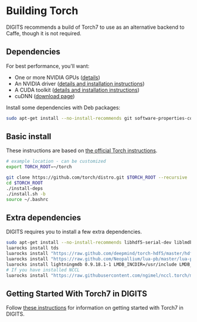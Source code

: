 # Building Torch

DIGITS recommends a build of Torch7 to use as an alternative backend to Caffe, though it is not required.

## Dependencies

For best performance, you'll want:

* One or more NVIDIA GPUs ([details](InstallCuda.md#gpu))
* An NVIDIA driver ([details and installation instructions](InstallCuda.md#driver))
* A CUDA toolkit ([details and installation instructions](InstallCuda.md#cuda-toolkit))
* cuDNN ([download page](https://developer.nvidia.com/cudnn))

Install some dependencies with Deb packages:
```sh
sudo apt-get install --no-install-recommends git software-properties-common
```

## Basic install

These instructions are based on [the official Torch instructions](http://torch.ch/docs/getting-started.html).
```sh
# example location - can be customized
export TORCH_ROOT=~/torch

git clone https://github.com/torch/distro.git $TORCH_ROOT --recursive
cd $TORCH_ROOT
./install-deps
./install.sh -b
source ~/.bashrc
```

## Extra dependencies

DIGITS requires you to install a few extra dependencies.

```sh
sudo apt-get install --no-install-recommends libhdf5-serial-dev liblmdb-dev
luarocks install tds
luarocks install "https://raw.github.com/deepmind/torch-hdf5/master/hdf5-0-0.rockspec"
luarocks install "https://raw.github.com/Neopallium/lua-pb/master/lua-pb-scm-0.rockspec"
luarocks install lightningmdb 0.9.18.1-1 LMDB_INCDIR=/usr/include LMDB_LIBDIR=/usr/lib/x86_64-linux-gnu
# If you have installed NCCL
luarocks install "https://raw.githubusercontent.com/ngimel/nccl.torch/master/nccl-scm-1.rockspec"
```

## Getting Started With Torch7 in DIGITS

Follow [these instructions](GettingStartedTorch.md) for information on getting started with Torch7 in DIGITS.
